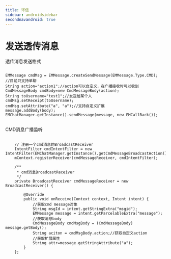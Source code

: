 ```yaml
---
title: 环信
sidebar: androidsidebar
secondnavandroid: true
---
```


# 发送透传消息


透传消息发送格式

<pre class="hll"><code class="language-java">
EMMessage cmdMsg = EMMessage.createSendMessage(EMMessage.Type.CMD);
//目前只支持单聊
String action="action1";//action可以自定义，在广播接收时可以收到
CmdMessageBody cmdBody=new CmdMessageBody(action);
String toUsername="test1";//发送给某个人
cmdMsg.setReceipt(toUsername);
cmdMsg.setAttribute("a", "a");//支持自定义扩展
message.addBody(body); 
EMChatManager.getInstance().sendMessage(message, new EMCallBack());
 
</code></pre>

CMD消息广播监听

<pre class="hll"><code class="language-java">
    // 注册一个cmd消息的BroadcastReceiver
	IntentFilter cmdIntentFilter = new IntentFilter(EMChatManager.getInstance().getCmdMessageBroadcastAction());
	mContext.registerReceiver(cmdMessageReceiver, cmdIntentFilter);
	
    /**
	 * cmd消息BroadcastReceiver
	 */
	private BroadcastReceiver cmdMessageReceiver = new BroadcastReceiver() {

		@Override
		public void onReceive(Context context, Intent intent) {
			//获取cmd message对象
			String msgId = intent.getStringExtra("msgid");
			EMMessage message = intent.getParcelableExtra("message");
			//获取消息body
			CmdMessageBody cmdMsgBody = (CmdMessageBody) message.getBody();
			String aciton = cmdMsgBody.action;//获取自定义action
			//获取扩展属性
			String attr=message.getStringAttribute("a");
		}
	};
	
</code></pre>


